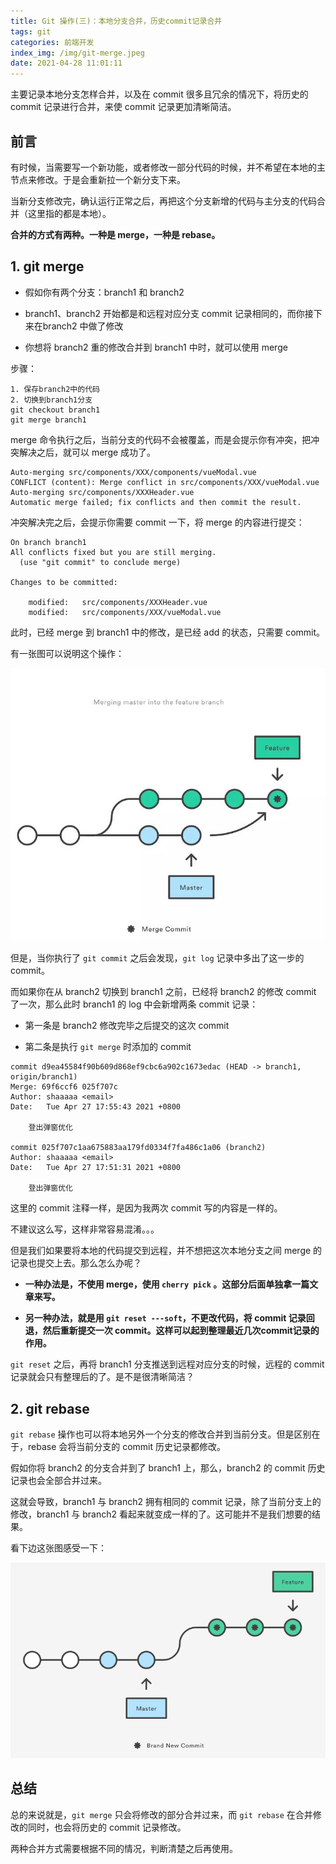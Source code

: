 ```yaml
---
title: Git 操作(三)：本地分支合并，历史commit记录合并
tags: git
categories: 前端开发
index_img: /img/git-merge.jpeg
date: 2021-04-28 11:01:11
---
```



主要记录本地分支怎样合并，以及在 commit 很多且冗余的情况下，将历史的 commit 记录进行合并，来使 commit 记录更加清晰简洁。

<!-- more -->

## 前言

有时候，当需要写一个新功能，或者修改一部分代码的时候，并不希望在本地的主节点来修改。于是会重新拉一个新分支下来。

当新分支修改完，确认运行正常之后，再把这个分支新增的代码与主分支的代码合并（这里指的都是本地）。

**合并的方式有两种。一种是 merge，一种是 rebase。**

## 1. git merge

- 假如你有两个分支：branch1 和 branch2

- branch1、branch2 开始都是和远程对应分支 commit 记录相同的，而你接下来在branch2 中做了修改

- 你想将 branch2 重的修改合并到 branch1 中时，就可以使用 merge

步骤：

```
1. 保存branch2中的代码
2. 切换到branch1分支
git checkout branch1
git merge branch1
```

merge 命令执行之后，当前分支的代码不会被覆盖，而是会提示你有冲突，把冲突解决之后，就可以 merge 成功了。

```
Auto-merging src/components/XXX/components/vueModal.vue
CONFLICT (content): Merge conflict in src/components/XXX/vueModal.vue
Auto-merging src/components/XXXHeader.vue
Automatic merge failed; fix conflicts and then commit the result.
```

冲突解决完之后，会提示你需要 commit 一下，将 merge 的内容进行提交：

```
On branch branch1
All conflicts fixed but you are still merging.
  (use "git commit" to conclude merge)

Changes to be committed:

	modified:   src/components/XXXHeader.vue
	modified:   src/components/XXX/vueModal.vue
```

此时，已经 merge 到 branch1 中的修改，是已经 add 的状态，只需要 commit。

有一张图可以说明这个操作：

![merge](/img/git-merge.jpeg)

但是，当你执行了 `git commit` 之后会发现，`git log` 记录中多出了这一步的 commit。

而如果你在从 branch2 切换到 branch1 之前，已经将 branch2 的修改 commit 了一次，那么此时 branch1 的 log 中会新增两条 commit 记录：

- 第一条是 branch2 修改完毕之后提交的这次 commit

- 第二条是执行 `git merge` 时添加的 commit

```
commit d9ea45584f90b609d868ef9cbc6a902c1673edac (HEAD -> branch1, origin/branch1)
Merge: 69f6ccf6 025f707c
Author: shaaaaa <email>
Date:   Tue Apr 27 17:55:43 2021 +0800

    登出弹窗优化

commit 025f707c1aa675883aa179fd0334f7fa486c1a06 (branch2)
Author: shaaaaa <email>
Date:   Tue Apr 27 17:51:31 2021 +0800

    登出弹窗优化
```

这里的 commit 注释一样，是因为我两次 commit 写的内容是一样的。

不建议这么写，这样非常容易混淆。。。

但是我们如果要将本地的代码提交到远程，并不想把这次本地分支之间 merge 的记录也提交上去。那么怎么办呢？

- **一种办法是，不使用 merge，使用 `cherry pick` 。这部分后面单独拿一篇文章来写。**

- **另一种办法，就是用 `git reset ---soft`，不更改代码，将 commit 记录回退，然后重新提交一次 commit。这样可以起到整理最近几次commit记录的作用。**

`git reset` 之后，再将 branch1 分支推送到远程对应分支的时候，远程的 commit 记录就会只有整理后的了。是不是很清晰简洁？

## 2. git rebase

`git rebase` 操作也可以将本地另外一个分支的修改合并到当前分支。但是区别在于，rebase 会将当前分支的 commit 历史记录都修改。

假如你将 branch2 的分支合并到了 branch1 上，那么，branch2 的 commit 历史记录也会全部合并过来。

这就会导致，branch1 与 branch2 拥有相同的 commit 记录，除了当前分支上的修改，branch1 与 branch2 看起来就变成一样的了。这可能并不是我们想要的结果。

看下边这张图感受一下：

![merge](/img/rebase.jpeg)

## 总结

总的来说就是，`git merge` 只会将修改的部分合并过来，而 `git rebase` 在合并修改的同时，也会将历史的 commit 记录修改。

两种合并方式需要根据不同的情况，判断清楚之后再使用。